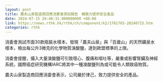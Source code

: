 ```yaml
---
layout: post
title: 農夫山泉製造商回應消委會測試報告　稱致力提供安全產品
date: 2024-07-15 20:40:31.000000000 +08:00
link: https://news.rthk.hk/rthk/ch/component/k2/1761703-20240715.htm
categories: rthk
---
```


消委會測試市面30款瓶裝水樣本，發現「農夫山泉」與「百歲山」的天然礦泉水樣本，檢出每公升3微克的化學物質溴酸鹽，達到歐盟標準的上限。

消委會提醒，攝入大量溴酸鹽可引致噁心、腹痛和嘔吐等，嚴重或影響腎臟及神經系統，國際癌症研究機構IARC將其中一種溴酸鹽列為或可能令人類致癌物質。

農夫山泉製造商回應消委會表示，公司嚴於律己，致力提供安全的產品。
